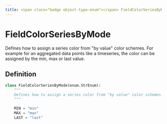 ```yaml
---
title: <span class="badge object-type-enum"></span> FieldColorSeriesByMode
---
```

# <span class="badge object-type-enum"></span> FieldColorSeriesByMode

Defines how to assign a series color from "by value" color schemes. For example for an aggregated data points like a timeseries, the color can be assigned by the min, max or last value.

## Definition

```python
class FieldColorSeriesByMode(enum.StrEnum):
    """
    Defines how to assign a series color from "by value" color schemes. For example for an aggregated data points like a timeseries, the color can be assigned by the min, max or last value.
    """

    MIN = "min"
    MAX = "max"
    LAST = "last"
```
